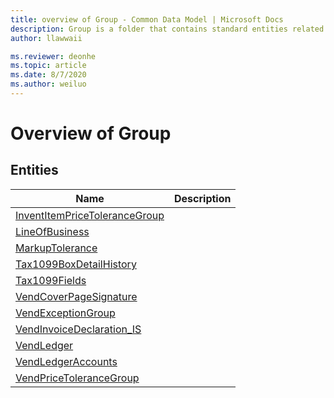 ```yaml
---
title: overview of Group - Common Data Model | Microsoft Docs
description: Group is a folder that contains standard entities related to the Common Data Model.
author: llawwaii

ms.reviewer: deonhe
ms.topic: article
ms.date: 8/7/2020
ms.author: weiluo
---
```


# Overview of Group


## Entities

|Name|Description|
|---|---|
|[InventItemPriceToleranceGroup](InventItemPriceToleranceGroup.md)||
|[LineOfBusiness](LineOfBusiness.md)||
|[MarkupTolerance](MarkupTolerance.md)||
|[Tax1099BoxDetailHistory](Tax1099BoxDetailHistory.md)||
|[Tax1099Fields](Tax1099Fields.md)||
|[VendCoverPageSignature](VendCoverPageSignature.md)||
|[VendExceptionGroup](VendExceptionGroup.md)||
|[VendInvoiceDeclaration_IS](VendInvoiceDeclaration_IS.md)||
|[VendLedger](VendLedger.md)||
|[VendLedgerAccounts](VendLedgerAccounts.md)||
|[VendPriceToleranceGroup](VendPriceToleranceGroup.md)||
